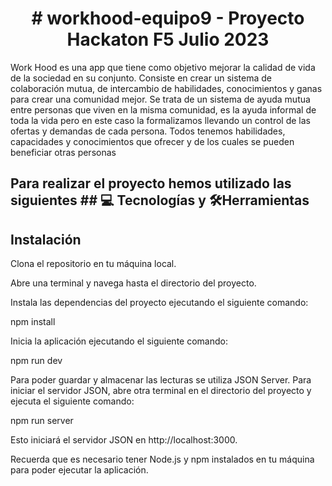 <h1 align="center"> # workhood-equipo9 - Proyecto Hackaton F5 Julio 2023 </h1>

<p>Work Hood es una app que tiene como objetivo mejorar la calidad de vida de la sociedad en su conjunto. Consiste en crear un sistema  de colaboración mutua, de intercambio de habilidades, conocimientos y ganas para crear una comunidad mejor.
Se trata de un sistema de ayuda mutua entre personas que viven en la misma comunidad, es la ayuda informal de toda la vida pero en este caso la formalizamos llevando un control de las ofertas y demandas de cada persona. 
Todos tenemos habilidades, capacidades y conocimientos que ofrecer y de los cuales se pueden beneficiar otras personas
</p>



<h2>Para realizar el proyecto hemos utilizado las siguientes ## 💻 Tecnologías y 🛠Herramientas </h2>


<h2>Instalación </h2>

Clona el repositorio en tu máquina local.

Abre una terminal y navega hasta el directorio del proyecto.

Instala las dependencias del proyecto ejecutando el siguiente comando:

npm install

Inicia la aplicación ejecutando el siguiente comando:

npm run dev

Para poder guardar y almacenar las lecturas se utiliza JSON Server. Para iniciar el servidor JSON, abre otra terminal en el directorio del proyecto y ejecuta el siguiente comando:

npm run server

Esto iniciará el servidor JSON en http://localhost:3000.

Recuerda que es necesario tener Node.js y npm instalados en tu máquina para poder ejecutar la aplicación.





